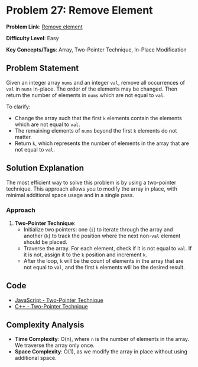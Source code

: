 # Problem 27: Remove Element

**Problem Link**: [Remove element](https://leetcode.com/problems/remove-element/description/)

**Difficulty Level**: Easy

**Key Concepts/Tags**: Array, Two-Pointer Technique, In-Place Modification

## Problem Statement

Given an integer array `nums` and an integer `val`, remove all occurrences of `val` in `nums` in-place. The order of the elements may be changed. Then return the number of elements in `nums` which are not equal to `val`.

To clarify:
- Change the array such that the first `k` elements contain the elements which are not equal to `val`.
- The remaining elements of `nums` beyond the first `k` elements do not matter.
- Return `k`, which represents the number of elements in the array that are not equal to `val`.

## Solution Explanation

The most efficient way to solve this problem is by using a two-pointer technique. This approach allows you to modify the array in place, with minimal additional space usage and in a single pass.

### Approach
1. **Two-Pointer Technique**:
    - Initialize two pointers: one (`i`) to iterate through the array and another (`k`) to track the position where the next non-`val` element should be placed.
    - Traverse the array. For each element, check if it is not equal to `val`. If it is not, assign it to the `k` position and increment `k`.
    - After the loop, `k` will be the count of elements in the array that are not equal to `val`, and the first `k` elements will be the desired result.

## Code
- [JavaScript - Two-Pointer Technique](./solution_1.js)
- [C++ - Two-Pointer Technique](./solution_2.cpp)

## Complexity Analysis
- **Time Complexity**: O(n), where `n` is the number of elements in the array. We traverse the array only once.
- **Space Complexity**: O(1), as we modify the array in place without using additional space.